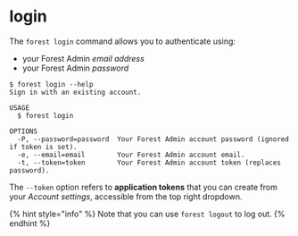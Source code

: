 # login

The `forest login` command allows you to authenticate using:

- your Forest Admin _email address_
- your Forest Admin _password_

```
$ forest login --help
Sign in with an existing account.

USAGE
  $ forest login

OPTIONS
  -P, --password=password  Your Forest Admin account password (ignored if token is set).
  -e, --email=email        Your Forest Admin account email.
  -t, --token=token        Your Forest Admin account token (replaces password).
```

The `--token` option refers to **application tokens** that you can create from your _Account settings_, accessible from the top right dropdown.

{% hint style="info" %}
Note that you can use `forest logout` to log out.
{% endhint %}
